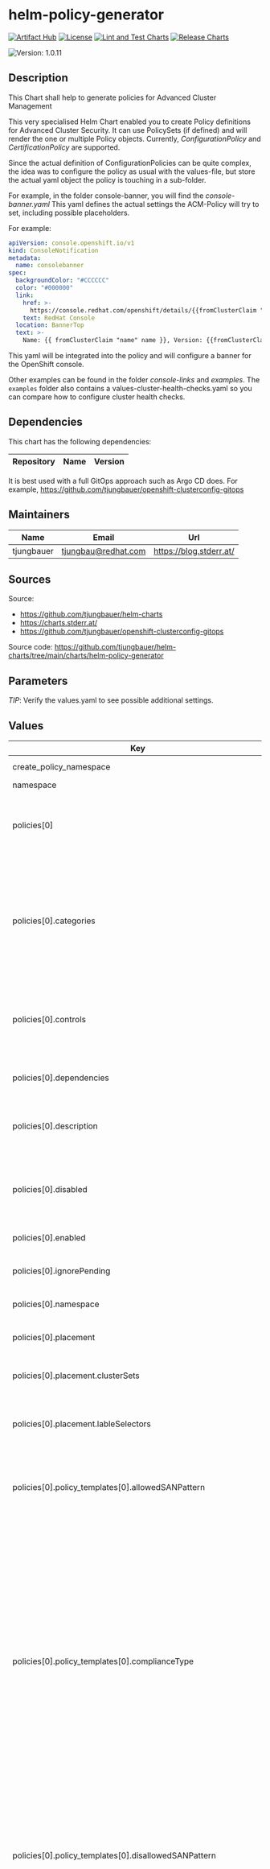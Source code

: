 

# helm-policy-generator

  [![Artifact Hub](https://img.shields.io/endpoint?url=https://artifacthub.io/badge/repository/openshift-bootstraps)](https://artifacthub.io/packages/search?repo=openshift-bootstraps)
  [![License](https://img.shields.io/badge/License-Apache_2.0-blue.svg)](https://opensource.org/licenses/Apache-2.0)
  [![Lint and Test Charts](https://github.com/tjungbauer/helm-charts/actions/workflows/lint_and_test_charts.yml/badge.svg)](https://github.com/tjungbauer/helm-charts/actions/workflows/lint_and_test_charts.yml)
  [![Release Charts](https://github.com/tjungbauer/helm-charts/actions/workflows/release.yml/badge.svg)](https://github.com/tjungbauer/helm-charts/actions/workflows/release.yml)

  ![Version: 1.0.11](https://img.shields.io/badge/Version-1.0.11-informational?style=flat-square)

 

  ## Description

  This Chart shall help to generate policies for Advanced Cluster Management

This very specialised Helm Chart enabled you to create Policy definitions for Advanced Cluster Security.
It can use PolicySets (if defined) and will render the one or multiple Policy objects.
Currently, *ConfigurationPolicy* and *CertificationPolicy* are supported.

Since the actual definition of ConfigurationPolicies can be quite complex, the idea was to configure the policy as usual with the values-file,
but store the actual yaml object the policy is touching in a sub-folder.

For example, in the folder console-banner, you will find the *console-banner.yaml*
This yaml defines the actual settings the ACM-Policy will try to set, including possible placeholders.

For example:

```yaml
apiVersion: console.openshift.io/v1
kind: ConsoleNotification
metadata:
  name: consolebanner
spec:
  backgroundColor: "#CCCCCC"
  color: "#000000"
  link:
    href: >-
      https://console.redhat.com/openshift/details/{{fromClusterClaim "id.openshift.io" }}
    text: RedHat Console
  location: BannerTop
  text: >-
    Name: {{ fromClusterClaim "name" name }}, Version: {{fromClusterClaim "version.openshift.io" }}
```

This yaml will be integrated into the policy and will configure a banner for the OpenShift console.

Other examples can be found in the folder *console-links* and *examples*. The `examples` folder also contains a values-cluster-health-checks.yaml so you can compare how to configure cluster health checks.

## Dependencies

This chart has the following dependencies:

| Repository | Name | Version |
|------------|------|---------|

It is best used with a full GitOps approach such as Argo CD does. For example, https://github.com/tjungbauer/openshift-clusterconfig-gitops

## Maintainers

| Name | Email | Url |
| ---- | ------ | --- |
| tjungbauer | <tjungbau@redhat.com> | <https://blog.stderr.at/> |

## Sources
Source:
* <https://github.com/tjungbauer/helm-charts>
* <https://charts.stderr.at/>
* <https://github.com/tjungbauer/openshift-clusterconfig-gitops>

Source code: https://github.com/tjungbauer/helm-charts/tree/main/charts/helm-policy-generator

## Parameters

*TIP*: Verify the values.yaml to see possible additional settings.

## Values

| Key | Type | Default | Description |
|-----|------|---------|-------------|
| create_policy_namespace | bool | false | Create Namespace for the policy Yes/No |
| namespace | string | `"policy-hub"` |  |
| policies[0] | object | `{"categories":["CM Configuration Management"],"controls":["CM Console Customizations"],"dependencies":[{"apiVersion":"policy.open-cluster-management.io/v1","compliance":"Compliant","kind":"Policy","name":"","namespace":""}],"description":"","disabled":"false","enabled":false,"ignorePending":false,"namespace":"policy-hub","placement":{"clusterSets":["hub"],"lableSelectors":[{"key":"name","operator":"In","values":["local-cluster"]}]},"policy_templates":[{"allowedSANPattern":"","complianceType":"musthave","disallowedSANPattern":"","evaluationInterval":{"compliant":"45m","noncompliant":"45s"},"extraDependencies":[{"apiVersion":"policy.open-cluster-management.io/v1","compliance":"Compliant","kind":"Policy","name":"","namespace":""}],"kind":"ConfigurationPolicy","maximumCADuration":"100h","maximumDuration":"100h","minimumCADuration":"400h","minimumDuration":"100h","name":"console-banner","name_use_template_filename":"true","namespaceSelector":{"exclude":[],"include":[],"matchExpressions":[{"key":"name","operator":"In","values":["local-cluster"]}],"matchLabels":{"component":"redis","env":"test"}},"path":"console-banner","pruneObjectBehavior":"DeleteIfCreated","remediationAction":"enforce","severity":"low"}],"policyname":"console-banner","remediationAction":"inform","standards":["Baseline 2023v1"]}` | The name for identifying the policy resource. |
| policies[0].categories | list | empty | A security control category represent specific requirements for one or more standards. For example, a System and Information Integrity category might indicate that your policy contains a data transfer protocol to protect personal information, as required by the HIPAA and PCI standards. This is used only when policyDefaults.catagories is not set. |
| policies[0].controls | list | empty | The name of the security control that is being checked. For example, Access Control or System and Information Integrity. This is used only when policyDefaults.catagories is not set. |
| policies[0].dependencies | list | `[{"apiVersion":"policy.open-cluster-management.io/v1","compliance":"Compliant","kind":"Policy","name":"","namespace":""}]` | Dependencies are used to create a list of dependency objects detailed with extra considerations for compliance. |
| policies[0].description | string | empty | Local description of the policy. Simply adds an annotation. This is only set when policyDefaults.desciption is NOT set. |
| policies[0].disabled | string | true | The disabled parameter provides the ability to enable and disable your policies in the context of ACM.  Set the value to true or false explicitly set the value to false to activate the policy |
| policies[0].enabled | bool | false | Enable this policy in this Chart or not. |
| policies[0].ignorePending | bool | empty | Used to mark a policy template as compliant until the dependency criteria is verified. Values:   - true   - false |
| policies[0].namespace | string | `"policy-hub"` | Namespace of the policy. This namespace must exist! |
| policies[0].placement | object | empty | Places a policy to a cluster with selected labels and or clusterSet This is used when the PolicySet does NOT define a placement |
| policies[0].placement.clusterSets | list | empty | A clusterSet the policy to bind to. The clusterSet must exist. Optional |
| policies[0].placement.lableSelectors | list | empty | Required cluster selectors Selects a cluster based on its labels. For example: name euqals to "local-cluster" multiple selectors can be defined, which must all be true |
| policies[0].policy_templates[0].allowedSANPattern | string | `""` | Only if CertificatePolicy! A regular expression that must match every SAN entry that you have defined in your certificates. This parameter checks DNS names against patterns.  Optional |
| policies[0].policy_templates[0].complianceType | string | musthave | Used to define the desired state of the Kubernetes object on the managed clusters. You must use one of the following verbs as the parameter value: mustonlyhave: Indicates that an object must exist with the exact fields and values as               defined in the objectDefinition. musthave: Indicates an object must exist with the same fields as specified in the objectDefinition.           Any existing fields on the object that are not specified in the object-template           are ignored. In general, array values are appended. The exception for the array to be           patched is when the item contains a name key with a value that matches an existing item. Use a           fully defined objectDefinition using the mustonlyhave compliance type, if you want to           replace the array. mustnothave: Indicates that an object with the same fields as specified in the objectDefinition              cannot exist. |
| policies[0].policy_templates[0].disallowedSANPattern | string | `""` | Only if CertificatePolicy! A regular expression that must not match any SAN entries you have defined in your certificates. This parameter checks DNS names against patterns. Note: To detect wild-card certificate, use the following SAN pattern:    disallowedSANPattern: "[\\*]"  Optional |
| policies[0].policy_templates[0].evaluationInterval | object | `{"compliant":"45m","noncompliant":"45s"}` | Used to define how often the policy is evaluated when it is in the compliant state. The values must be in the format of a duration which is a sequence of numbers with time unit suffixes. For example, 12h30m5s represents 12 hours, 30 minutes, and 5 seconds. It can also be set to never so that the policy is not reevaluated on the compliant cluster, unless the policy spec is updated. By default, the minimum time between evaluations for configuration policies is approximately 10 seconds. (This can be longer if the configuration policy controller is saturated on the managed cluster.) Optional |
| policies[0].policy_templates[0].extraDependencies | list | `[{"apiVersion":"policy.open-cluster-management.io/v1","compliance":"Compliant","kind":"Policy","name":"","namespace":""}]` | For policy templates, this is used to create a list of dependency objects detailed with extra considerations for compliance. |
| policies[0].policy_templates[0].extraDependencies[0] | object | `{"apiVersion":"policy.open-cluster-management.io/v1","compliance":"Compliant","kind":"Policy","name":"","namespace":""}` | The name of the object being depended on. |
| policies[0].policy_templates[0].extraDependencies[0].apiVersion | string | `"policy.open-cluster-management.io/v1"` | The API version of the object. The default value is policy.opencluster-management.io/v1 |
| policies[0].policy_templates[0].extraDependencies[0].compliance | string | `"Compliant"` | The compliance state the object needs to be in. The default value is Compliant. |
| policies[0].policy_templates[0].extraDependencies[0].kind | string | `"Policy"` | The kind of the object. By default, the kind is set to Policy, but can also be other kinds that have compliance state, such as ConfigurationPolicy. |
| policies[0].policy_templates[0].extraDependencies[0].namespace | string | `""` | The namespace of the object being depended on. The default is the namespace of policies set for the Policy Generator. |
| policies[0].policy_templates[0].kind | string | ConfigurationPolicy | Optional: only required when CertificatePolicy shall be defined Currently two are defined: ConfigurationPolicy and CertificationPolicy |
| policies[0].policy_templates[0].maximumCADuration | string | `"100h"` | Only if CertificatePolicy! Set a value to identify signing certificates that have been created with a duration that exceeds your defined limit.  Optional |
| policies[0].policy_templates[0].maximumDuration | string | `"100h"` | Only if CertificatePolicy! Set a value to identify certificates that have been created with a duration that exceeds your desired limit.  Optional |
| policies[0].policy_templates[0].minimumCADuration | string | `"400h"` | Only if CertificatePolicy! Set a value to identify signing certificates that might expire soon with a different value from other certificates. If the parameter value is not specified, the CA certificate expiration is the value used for the minimumDuration.  Optional |
| policies[0].policy_templates[0].minimumDuration | string | 100h | Only if CertificatePolicy! When a value is not specified, the default value is 100h. This parameter specifies the smallest duration (in hours) before a certificate is considered noncompliant.  Required |
| policies[0].policy_templates[0].name_use_template_filename | string | `"true"` | In case multiple policy_templates are used, you can either use the "randomizer" do set unique names, or use the name of the file where the policy_template is defined. For example: file/myfile.yaml would name the policy_template as "myfile" Optional @efault -- empty |
| policies[0].policy_templates[0].namespaceSelector | object | `{"exclude":[],"include":[],"matchExpressions":[{"key":"name","operator":"In","values":["local-cluster"]}],"matchLabels":{"component":"redis","env":"test"}}` | Determines the list of namespaces to check on the cluster for the given manifest. If a namespace is specified in the manifest, the selector is not necessary. This defaults to no selectors. |
| policies[0].policy_templates[0].path | string | `"console-banner"` | Path the Kubernetes objects in yaml format. (They must be fully defined) Here the policy object in yaml format is found. |
| policies[0].policy_templates[0].pruneObjectBehavior | string | None | Determines whether to clean up resources related to the policy when the policy is removed from a managed cluster.  Values:    - DeleteIfCreated: Cleans up any resources created by the policy.    - DeleteAll: Cleans up all resources managed by the policy.    - None: This is the default value and maintains the same behavior            from previous releases, where no related resources are deleted. |
| policies[0].policy_templates[0].remediationAction | string | inform | Specifies the action to take when the policy is non-compliant. Use the following parameter values:   - inform   - InformOnly   - enforce  Important: the policy-template.spec.remediationAction is overridden by the preceding parameter value for spec.remediationAction (if defined)  |
| policies[0].policy_templates[0].severity | string | `"low"` | Specifies the severity when the policy is non-compliant. Use the following parameter values: low, medium, high, or critical.  @efault -- low |
| policies[0].remediationAction | string | `"inform"` | Specifies the remediation of your policy. The possible parameter values are enforce and inform. If specified, the spec.remediationAction value overrides any remediationAction parameter defined in the child policies in the policy-templates section. For example, if the spec.remediationAction value is set to enforce, then the remediationAction in the policy-templates section is set to enforce during runtime. Important: Some policy kinds might not support the enforce feature.  Optional Values:   - inform   - enforce |
| policies[0].standards | list | empty | The name or names of security standards the policy is related to. For example, National Institute of Standards and Technology (NIST) and Payment Card Industry (PCI). This is used only when policyDefaults.catagories is not set. |
| policyDefaults | object | `{"categories":["CM Configuration Management"],"controls":["CM Console Customizations"],"description":"Console Customizations","globalRemediationAction":"inform","standards":["Baseline 2023v1"]}` | Default annotation settings. These will overwrite the individual settings in the Policy and are used by all policies that are defined here. |
| policyDefaults.categories | list | empty | A security control category represent specific requirements for one or more standards. For example, a System and Information Integrity category might indicate that your policy contains a data transfer protocol to protect personal information, as required by the HIPAA and PCI standards.  Optional |
| policyDefaults.controls | list | empty | A security control category represent specific requirements for one or more standards. For example, a System and Information Integrity category might indicate that your policy contains a data transfer protocol to protect personal information, as required by the HIPAA and PCI standards.  Optional |
| policyDefaults.description | string | empty | Description of the policy. Simply adds an annotation.  Optional |
| policyDefaults.globalRemediationAction | string | `"inform"` | Specifies the remediation of your policy. Must either be set here or inside the policy. Overrides other remediationAction settings!!  Optional The parameter values are:   - inform   - enforce |
| policyDefaults.standards | list | empty | The name or names of security standards the policy is related to. For example, National Institute of Standards and Technology (NIST) and Payment Card Industry (PCI).  Optional |
| policySet.enabled | bool | false | Enable of disable policySets. If disabled, the PlaceMentBinding will use the name of the policy |
| policySet.sets[0] | object | `{"description":"Contains console customizations","name":"console-customizations","namespace":"policy-hub","placement":{"clusterSets":["hub"],"lableSelectors":[{"key":"name","operator":"In","values":["local-cluster"]}]},"policies":["console-banner"]}` | The name for identifying the policySet resource. |
| policySet.sets[0].description | string | `"Contains console customizations"` | The descrption for identifying the policySet resource. |
| policySet.sets[0].namespace | string | `"policy-hub"` | The namespace of policySet resource. |
| policySet.sets[0].placement | object | `{"clusterSets":["hub"],"lableSelectors":[{"key":"name","operator":"In","values":["local-cluster"]}]}` | Places a policySET to a cluster with selected labels and or clusterSet |
| policySet.sets[0].placement.clusterSets | list | empty | a clusterSet the policy to bind to. The clusterSet must exist. Optional |
| policySet.sets[0].placement.lableSelectors | list | `[{"key":"name","operator":"In","values":["local-cluster"]}]` | multiple selectors can be defined, which must all be true |
| policySet.sets[0].policies | list | empty | The list of policies that you want to group together in the policy set. If defined, it will take the list. If Not defined it will automatically take the names of the policies defined below. |

## Example values

```yaml
---
namespace: &namespace policy-hub
create_policy_namespace: true

policyDefaults:
    categories:
      - CM Configuration Management
    controls:
      - CM Console Customizations
    standards:
      - Baseline 2023v1
    description: "Console Customizations"

    globalRemediationAction: inform

policySet:
  enabled: true

  # Define PolicySets
  sets:
    - name: console-customizations
      description: "Contains console customizations"
      namespace: *namespace

      policies:
        - console-banner
      placement:
        lableSelectors:
          - key: name
            operator: In
            values:
              - local-cluster

policies:
  - policyname: console-banner
    enabled: true
    namespace: *namespace
    disabled: 'false'
    remediationAction: inform

    policy_templates:
      - name: console-banner
        name_use_template_filename: "true"
        remediationAction: enforce
        complianceType: musthave
        severity: low
```

## Installing the Chart

To install the chart with the release name `my-release`:

```console
helm install my-release tjungbauer/<chart-name>>
```

The command deploys the chart on the Kubernetes cluster in the default configuration.

## Uninstalling the Chart

To uninstall/delete the my-release deployment:

```console
helm delete my-release
```

The command removes all the Kubernetes components associated with the chart and deletes the release.

----------------------------------------------
Autogenerated from chart metadata using [helm-docs v1.12.0](https://github.com/norwoodj/helm-docs/releases/v1.12.0)
